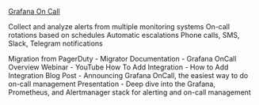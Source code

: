 
[Grafana On Call](https://github.com/grafana/oncall)


Collect and analyze alerts from multiple monitoring systems
On-call rotations based on schedules
Automatic escalations
Phone calls, SMS, Slack, Telegram notifications



Migration from PagerDuty - Migrator
Documentation - Grafana OnCall
Overview Webinar - YouTube
How To Add Integration - How to Add Integration
Blog Post - Announcing Grafana OnCall, the easiest way to do on-call management
Presentation - Deep dive into the Grafana, Prometheus, and Alertmanager stack for alerting and on-call management
